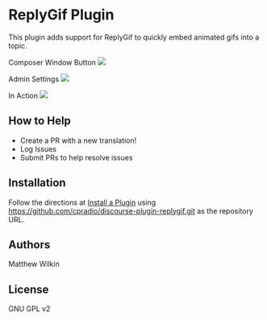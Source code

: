 # ReplyGif Plugin
This plugin adds support for ReplyGif to quickly embed animated gifs into a topic.

Composer Window Button
![](https://raw.githubusercontent.com/cpradio/discourse-plugin-replygif/master/screenshot-composer.png)

Admin Settings
![](https://raw.githubusercontent.com/cpradio/discourse-plugin-replygif/master/screenshot-admin-settings.png)

In Action
![](https://raw.githubusercontent.com/cpradio/discourse-plugin-replygif/master/screenshot-action.gif)

## How to Help

- Create a PR with a new translation!
- Log Issues
- Submit PRs to help resolve issues

## Installation

Follow the directions at [Install a Plugin](https://meta.discourse.org/t/install-a-plugin/19157) using https://github.com/cpradio/discourse-plugin-replygif.git as the repository URL.

## Authors

Matthew Wilkin

## License

GNU GPL v2
